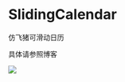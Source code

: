 # SlidingCalendar
仿飞猪可滑动日历

具体请参照博客

![](https://github.com/UncleQing/SlidingCalendarv/raw/master/raw/show.gif)
